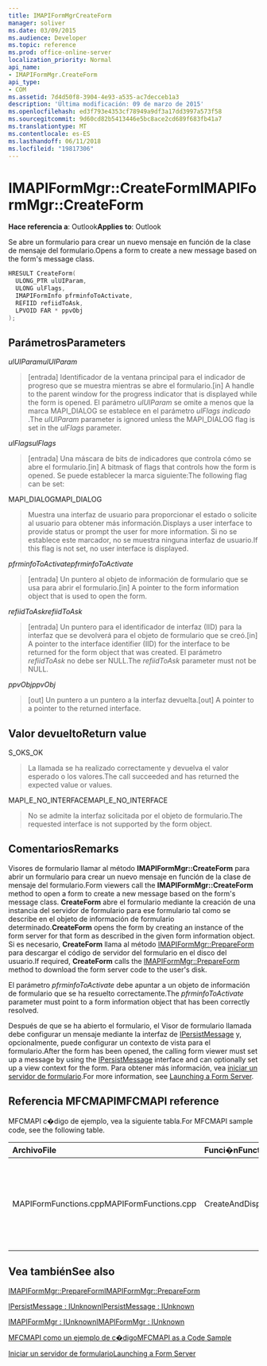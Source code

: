 ```yaml
---
title: IMAPIFormMgrCreateForm
manager: soliver
ms.date: 03/09/2015
ms.audience: Developer
ms.topic: reference
ms.prod: office-online-server
localization_priority: Normal
api_name:
- IMAPIFormMgr.CreateForm
api_type:
- COM
ms.assetid: 7d4d50f8-3904-4e93-a535-ac7decceb1a3
description: 'Última modificación: 09 de marzo de 2015'
ms.openlocfilehash: ed3f793e4353cf78949a9df3a17dd3997a573f58
ms.sourcegitcommit: 9d60cd82b5413446e5bc8ace2cd689f683fb41a7
ms.translationtype: MT
ms.contentlocale: es-ES
ms.lasthandoff: 06/11/2018
ms.locfileid: "19817306"
---
```

# <a name="imapiformmgrcreateform"></a><span data-ttu-id="096f7-103">IMAPIFormMgr::CreateForm</span><span class="sxs-lookup"><span data-stu-id="096f7-103">IMAPIFormMgr::CreateForm</span></span>

  
  
<span data-ttu-id="096f7-104">**Hace referencia a**: Outlook</span><span class="sxs-lookup"><span data-stu-id="096f7-104">**Applies to**: Outlook</span></span> 
  
<span data-ttu-id="096f7-105">Se abre un formulario para crear un nuevo mensaje en función de la clase de mensaje del formulario.</span><span class="sxs-lookup"><span data-stu-id="096f7-105">Opens a form to create a new message based on the form's message class.</span></span>
  
```cpp
HRESULT CreateForm(
  ULONG_PTR ulUIParam,
  ULONG ulFlags,
  IMAPIFormInfo pfrminfoToActivate,
  REFIID refiidToAsk,
  LPVOID FAR * ppvObj
);
```

## <a name="parameters"></a><span data-ttu-id="096f7-106">Parámetros</span><span class="sxs-lookup"><span data-stu-id="096f7-106">Parameters</span></span>

 <span data-ttu-id="096f7-107">_ulUIParam_</span><span class="sxs-lookup"><span data-stu-id="096f7-107">_ulUIParam_</span></span>
  
> <span data-ttu-id="096f7-108">[entrada] Identificador de la ventana principal para el indicador de progreso que se muestra mientras se abre el formulario.</span><span class="sxs-lookup"><span data-stu-id="096f7-108">[in] A handle to the parent window for the progress indicator that is displayed while the form is opened.</span></span> <span data-ttu-id="096f7-109">El parámetro _ulUIParam_ se omite a menos que la marca MAPI_DIALOG se establece en el parámetro _ulFlags indicado_ .</span><span class="sxs-lookup"><span data-stu-id="096f7-109">The  _ulUIParam_ parameter is ignored unless the MAPI_DIALOG flag is set in the  _ulFlags_ parameter.</span></span> 
    
 <span data-ttu-id="096f7-110">_ulFlags_</span><span class="sxs-lookup"><span data-stu-id="096f7-110">_ulFlags_</span></span>
  
> <span data-ttu-id="096f7-111">[entrada] Una máscara de bits de indicadores que controla cómo se abre el formulario.</span><span class="sxs-lookup"><span data-stu-id="096f7-111">[in] A bitmask of flags that controls how the form is opened.</span></span> <span data-ttu-id="096f7-112">Se puede establecer la marca siguiente:</span><span class="sxs-lookup"><span data-stu-id="096f7-112">The following flag can be set:</span></span>
    
<span data-ttu-id="096f7-113">MAPI_DIALOG</span><span class="sxs-lookup"><span data-stu-id="096f7-113">MAPI_DIALOG</span></span> 
  
> <span data-ttu-id="096f7-114">Muestra una interfaz de usuario para proporcionar el estado o solicite al usuario para obtener más información.</span><span class="sxs-lookup"><span data-stu-id="096f7-114">Displays a user interface to provide status or prompt the user for more information.</span></span> <span data-ttu-id="096f7-115">Si no se establece este marcador, no se muestra ninguna interfaz de usuario.</span><span class="sxs-lookup"><span data-stu-id="096f7-115">If this flag is not set, no user interface is displayed.</span></span>
    
 <span data-ttu-id="096f7-116">_pfrminfoToActivate_</span><span class="sxs-lookup"><span data-stu-id="096f7-116">_pfrminfoToActivate_</span></span>
  
> <span data-ttu-id="096f7-117">[entrada] Un puntero al objeto de información de formulario que se usa para abrir el formulario.</span><span class="sxs-lookup"><span data-stu-id="096f7-117">[in] A pointer to the form information object that is used to open the form.</span></span>
    
 <span data-ttu-id="096f7-118">_refiidToAsk_</span><span class="sxs-lookup"><span data-stu-id="096f7-118">_refiidToAsk_</span></span>
  
> <span data-ttu-id="096f7-119">[entrada] Un puntero para el identificador de interfaz (IID) para la interfaz que se devolverá para el objeto de formulario que se creó.</span><span class="sxs-lookup"><span data-stu-id="096f7-119">[in] A pointer to the interface identifier (IID) for the interface to be returned for the form object that was created.</span></span> <span data-ttu-id="096f7-120">El parámetro _refiidToAsk_ no debe ser NULL.</span><span class="sxs-lookup"><span data-stu-id="096f7-120">The  _refiidToAsk_ parameter must not be NULL.</span></span> 
    
 <span data-ttu-id="096f7-121">_ppvObj_</span><span class="sxs-lookup"><span data-stu-id="096f7-121">_ppvObj_</span></span>
  
> <span data-ttu-id="096f7-122">[out] Un puntero a un puntero a la interfaz devuelta.</span><span class="sxs-lookup"><span data-stu-id="096f7-122">[out] A pointer to a pointer to the returned interface.</span></span>
    
## <a name="return-value"></a><span data-ttu-id="096f7-123">Valor devuelto</span><span class="sxs-lookup"><span data-stu-id="096f7-123">Return value</span></span>

<span data-ttu-id="096f7-124">S_OK</span><span class="sxs-lookup"><span data-stu-id="096f7-124">S_OK</span></span> 
  
> <span data-ttu-id="096f7-125">La llamada se ha realizado correctamente y devuelva el valor esperado o los valores.</span><span class="sxs-lookup"><span data-stu-id="096f7-125">The call succeeded and has returned the expected value or values.</span></span>
    
<span data-ttu-id="096f7-126">MAPI_E_NO_INTERFACE</span><span class="sxs-lookup"><span data-stu-id="096f7-126">MAPI_E_NO_INTERFACE</span></span> 
  
> <span data-ttu-id="096f7-127">No se admite la interfaz solicitada por el objeto de formulario.</span><span class="sxs-lookup"><span data-stu-id="096f7-127">The requested interface is not supported by the form object.</span></span>
    
## <a name="remarks"></a><span data-ttu-id="096f7-128">Comentarios</span><span class="sxs-lookup"><span data-stu-id="096f7-128">Remarks</span></span>

<span data-ttu-id="096f7-129">Visores de formulario llamar al método **IMAPIFormMgr::CreateForm** para abrir un formulario para crear un nuevo mensaje en función de la clase de mensaje del formulario.</span><span class="sxs-lookup"><span data-stu-id="096f7-129">Form viewers call the **IMAPIFormMgr::CreateForm** method to open a form to create a new message based on the form's message class.</span></span> <span data-ttu-id="096f7-130">**CreateForm** abre el formulario mediante la creación de una instancia del servidor de formulario para ese formulario tal como se describe en el objeto de información de formulario determinado.</span><span class="sxs-lookup"><span data-stu-id="096f7-130">**CreateForm** opens the form by creating an instance of the form server for that form as described in the given form information object.</span></span> <span data-ttu-id="096f7-131">Si es necesario, **CreateForm** llama al método [IMAPIFormMgr::PrepareForm](imapiformmgr-prepareform.md) para descargar el código de servidor del formulario en el disco del usuario.</span><span class="sxs-lookup"><span data-stu-id="096f7-131">If required, **CreateForm** calls the [IMAPIFormMgr::PrepareForm](imapiformmgr-prepareform.md) method to download the form server code to the user's disk.</span></span> 
  
<span data-ttu-id="096f7-132">El parámetro _pfrminfoToActivate_ debe apuntar a un objeto de información de formulario que se ha resuelto correctamente.</span><span class="sxs-lookup"><span data-stu-id="096f7-132">The  _pfrminfoToActivate_ parameter must point to a form information object that has been correctly resolved.</span></span> 
  
<span data-ttu-id="096f7-133">Después de que se ha abierto el formulario, el Visor de formulario llamada debe configurar un mensaje mediante la interfaz de [IPersistMessage](ipersistmessageiunknown.md) y, opcionalmente, puede configurar un contexto de vista para el formulario.</span><span class="sxs-lookup"><span data-stu-id="096f7-133">After the form has been opened, the calling form viewer must set up a message by using the [IPersistMessage](ipersistmessageiunknown.md) interface and can optionally set up a view context for the form.</span></span> <span data-ttu-id="096f7-134">Para obtener más información, vea [iniciar un servidor de formulario](launching-a-form-server.md).</span><span class="sxs-lookup"><span data-stu-id="096f7-134">For more information, see [Launching a Form Server](launching-a-form-server.md).</span></span> 
  
## <a name="mfcmapi-reference"></a><span data-ttu-id="096f7-135">Referencia MFCMAPI</span><span class="sxs-lookup"><span data-stu-id="096f7-135">MFCMAPI reference</span></span>

<span data-ttu-id="096f7-136">MFCMAPI c�digo de ejemplo, vea la siguiente tabla.</span><span class="sxs-lookup"><span data-stu-id="096f7-136">For MFCMAPI sample code, see the following table.</span></span>
  
|<span data-ttu-id="096f7-137">**Archivo**</span><span class="sxs-lookup"><span data-stu-id="096f7-137">**File**</span></span>|<span data-ttu-id="096f7-138">**Funci�n**</span><span class="sxs-lookup"><span data-stu-id="096f7-138">**Function**</span></span>|<span data-ttu-id="096f7-139">**Comentario**</span><span class="sxs-lookup"><span data-stu-id="096f7-139">**Comment**</span></span>|
|:-----|:-----|:-----|
|<span data-ttu-id="096f7-140">MAPIFormFunctions.cpp</span><span class="sxs-lookup"><span data-stu-id="096f7-140">MAPIFormFunctions.cpp</span></span>  <br/> |<span data-ttu-id="096f7-141">CreateAndDisplayNewMailInFolder</span><span class="sxs-lookup"><span data-stu-id="096f7-141">CreateAndDisplayNewMailInFolder</span></span>  <br/> |<span data-ttu-id="096f7-142">MFCMAPI usa el método **IMAPIFormMgr::CreateForm** para crear un formulario antes de mostrarla.</span><span class="sxs-lookup"><span data-stu-id="096f7-142">MFCMAPI uses the **IMAPIFormMgr::CreateForm** method to create a form before displaying it.</span></span>  <br/> |
   
## <a name="see-also"></a><span data-ttu-id="096f7-143">Vea también</span><span class="sxs-lookup"><span data-stu-id="096f7-143">See also</span></span>



[<span data-ttu-id="096f7-144">IMAPIFormMgr::PrepareForm</span><span class="sxs-lookup"><span data-stu-id="096f7-144">IMAPIFormMgr::PrepareForm</span></span>](imapiformmgr-prepareform.md)
  
[<span data-ttu-id="096f7-145">IPersistMessage : IUnknown</span><span class="sxs-lookup"><span data-stu-id="096f7-145">IPersistMessage : IUnknown</span></span>](ipersistmessageiunknown.md)
  
[<span data-ttu-id="096f7-146">IMAPIFormMgr : IUnknown</span><span class="sxs-lookup"><span data-stu-id="096f7-146">IMAPIFormMgr : IUnknown</span></span>](imapiformmgriunknown.md)


[<span data-ttu-id="096f7-147">MFCMAPI como un ejemplo de c�digo</span><span class="sxs-lookup"><span data-stu-id="096f7-147">MFCMAPI as a Code Sample</span></span>](mfcmapi-as-a-code-sample.md)
  
[<span data-ttu-id="096f7-148">Iniciar un servidor de formulario</span><span class="sxs-lookup"><span data-stu-id="096f7-148">Launching a Form Server</span></span>](launching-a-form-server.md)

